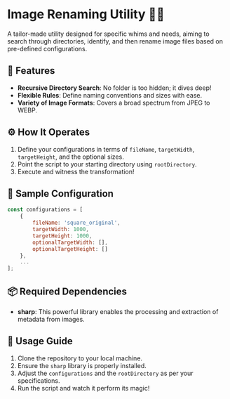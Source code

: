 # Image Renaming Utility 📸💼

A tailor-made utility designed for specific whims and needs, aiming to search through directories, identify, and then rename image files based on pre-defined configurations.

## 🌟 Features 
- **Recursive Directory Search**: No folder is too hidden; it dives deep!
- **Flexible Rules**: Define naming conventions and sizes with ease.
- **Variety of Image Formats**: Covers a broad spectrum from JPEG to WEBP.

## ⚙️ How It Operates 
1. Define your configurations in terms of `fileName`, `targetWidth`, `targetHeight`, and the optional sizes.
2. Point the script to your starting directory using `rootDirectory`.
3. Execute and witness the transformation!

## 🔧 Sample Configuration 
```javascript
const configurations = [
    {
        fileName: 'square_original',
        targetWidth: 1000,
        targetHeight: 1000,
        optionalTargetWidth: [],
        optionalTargetHeight: []
    },
    ...
];
```

## 📦 Required Dependencies 
- **sharp**: This powerful library enables the processing and extraction of metadata from images.

## 🚀 Usage Guide 
1. Clone the repository to your local machine.
2. Ensure the `sharp` library is properly installed.
3. Adjust the `configurations` and the `rootDirectory` as per your specifications.
4. Run the script and watch it perform its magic!
